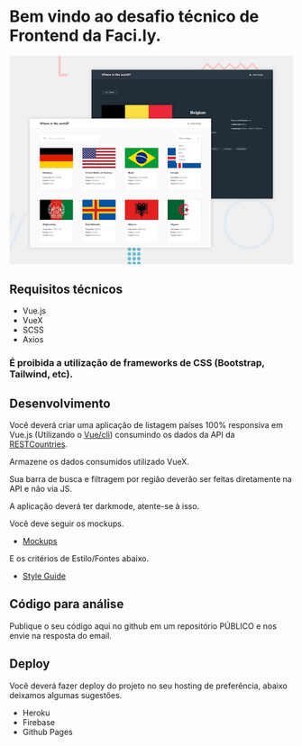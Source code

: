 # Bem vindo ao desafio técnico de Frontend da Faci.ly.

![GitHub Logo](/design/desktop-preview.jpg)

## Requisitos técnicos
- Vue.js
- VueX
- SCSS
- Axios

### É proibida a utilização de frameworks de CSS (Bootstrap, Tailwind, etc).

## Desenvolvimento

Você deverá criar uma aplicação de listagem países 100% responsiva em Vue.js (Utilizando o [Vue/cli](https://cli.vuejs.org/)) consumindo os dados da API da [RESTCountries](https://restcountries.eu/#api-endpoints-code).

Armazene os dados consumidos utilizado VueX.

Sua barra de busca e filtragem por região deverão ser feitas diretamente na API e não via JS.

A aplicação deverá ter darkmode, atente-se à isso.

Você deve seguir os mockups.
- [Mockups](design)

E os critérios de Estilo/Fontes abaixo.
- [Style Guide](style.md)

## Código para análise
Publique o seu código aqui no github em um repositório PÚBLICO e nos envie na resposta do email.

## Deploy
Você deverá fazer deploy do projeto no seu hosting de preferência, abaixo deixamos algumas sugestões.

- Heroku
- Firebase
- Github Pages
